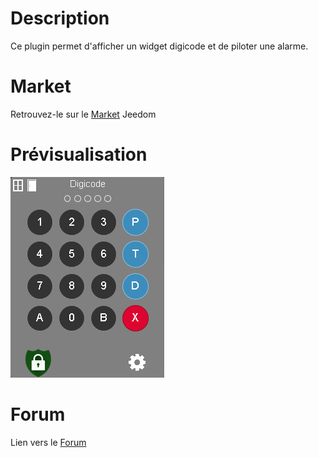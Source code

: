 # Description

Ce plugin permet d'afficher un widget digicode et de piloter une alarme.


# Market

Retrouvez-le sur le [Market](https://www.jeedom.com/market/index.php?v=d&p=market&type=plugin&&name=digicode) Jeedom


# Prévisualisation

![widget](../images/widget.png)

# Forum

Lien vers le [Forum](https://www.jeedom.com/forum/viewtopic.php?t=25330)
